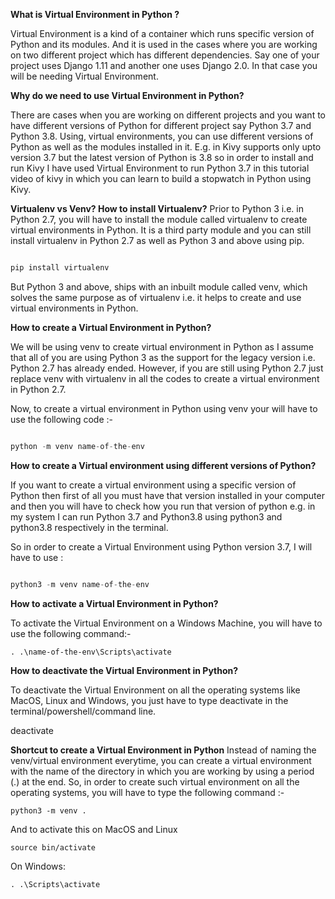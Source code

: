 **What is Virtual Environment in Python ?**

Virtual Environment is a kind of a container which runs specific version of Python and its modules. And it is used in the cases where you are working on two different project which has different dependencies. Say one of your project uses Django 1.11 and another one uses Django 2.0. In that case you will be needing Virtual Environment.

**Why do we need to use Virtual Environment in Python?**

There are cases when you are working on different projects and you want to have different versions of Python for different project say Python 3.7 and Python 3.8. Using, virtual environments, you can use different versions of Python as well as the modules installed in it. E.g. in Kivy supports only upto version 3.7 but the latest version of Python is 3.8 so in order to install and run Kivy I have used Virtual Environment to run Python 3.7 in this tutorial video of kivy in which you can learn to build a stopwatch in Python using Kivy.



**Virtualenv vs Venv? How to install Virtualenv?**
Prior to Python 3 i.e. in Python 2.7, you will have to install the module called virtualenv to create virtual environments in Python. It is a third party module and you can still install virtualenv in Python 2.7 as well as Python 3 and above using pip.
```python

pip install virtualenv
```
But Python 3 and above, ships with an inbuilt module called venv, which solves the same purpose as of virtualenv i.e. it helps to create and use virtual environments in Python.

**How to create a Virtual Environment in Python?**

We will be using venv to create virtual environment in Python as I assume that all of you are using Python 3 as the support for the legacy version i.e. Python 2.7 has already ended. However, if you are still using Python 2.7 just replace venv with virtualenv in all the codes to create a virtual environment in Python 2.7.

Now, to create a virtual environment in Python using venv your will have to use the following code :-
```python

python -m venv name-of-the-env
```

**How to create a Virtual environment using different versions of Python?**

If you want to create a virtual environment using a specific version of Python then first of all you must have that version installed in your computer and then you will have to check how you run that version of python e.g. in my system I can run Python 3.7 and Python3.8 using python3 and python3.8 respectively in the terminal.

So in order to create a Virtual Environment using Python version 3.7, I will have to use :
```python

python3 -m venv name-of-the-env
```


**How to activate a Virtual Environment in Python?**

To activate the Virtual Environment on a Windows Machine, you will have to use the following command:-
```
. .\name-of-the-env\Scripts\activate

```

**How to deactivate the Virtual Environment in Python?**

To deactivate the Virtual Environment on all the operating systems like MacOS, Linux and Windows, you just have to type deactivate in the terminal/powershell/command line.

deactivate

**Shortcut to create a Virtual Environment in Python**
Instead of naming the venv/virtual environment everytime, you can create a virtual environment with the name of the directory in which you are working by using a period (.) at the end. So, in order to create such virtual environment on all the operating systems, you will have to type the following command :-

```
python3 -m venv .
```
And to activate this on MacOS and Linux
```
source bin/activate
```
On Windows:
```
. .\Scripts\activate
```
